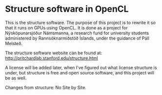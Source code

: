 Structure software in OpenCL
==================
This is the structure software. The purpose of this project is
to rewrite it so that it runs on GPUs using OpenCL. It is done as a project for Nýsköpunarsjóður Námsmanna, a research fund for university students administered by Rannsóknarmiðstöð Íslands, under the guidance of Páll Melsteð.

The structure software website can be found at:
http://pritchardlab.stanford.edu/structure.html

A license will be added later, when I've figured out what license structure is under, but structure is free and open source software, and this project will be as well.


Changes from structure:
    No Site by Site.

